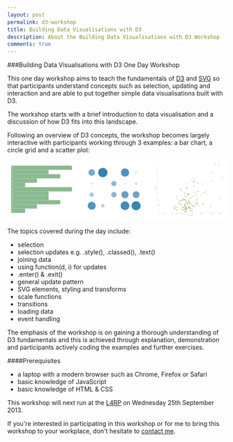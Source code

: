 ```yaml
---
layout: post
permalink: d3-workshop
title: Building Data Visualisations with D3
description: About the Building Data Visualisations with D3 Workshop
comments: true
---
```

###Building Data Visualisations with D3 One Day Workshop

This one day workshop aims to teach the fundamentals of [D3][d3] and [SVG][svg] so that participants understand concepts such as selection, updating and interaction and are able to put together simple data visualisations built with D3.

The workshop starts with a brief introduction to data visualisation and a discussion of how D3 fits into this landscape.

Following an overview of D3 concepts, the workshop becomes largely interactive with participants working through 3 examples: a bar chart, a circle grid and a scatter plot:

![Examples](/img/d3-workshop/examples.png)

The topics covered during the day include:

- selection
- selection updates e.g. .style(), .classed(), .text()
- joining data
- using function(d, i) for updates
- .enter() & .exit()
- general update pattern
- SVG elements, styling and transforms
- scale functions
- transitions
- loading data
- event handling

The emphasis of the workshop is on gaining a thorough understanding of D3 fundamentals and this is achieved through explanation, demonstration and participants actively coding the examples and further exercises.

####Prerequisites

- a laptop with a modern browser such as Chrome, Firefox or Safari
- basic knowledge of JavaScript
- basic knowledge of HTML & CSS


This workshop will next run at the [L4RP][nextworkshop] on Wednesday 25th September 2013.

If you're interested in participating in this workshop or for me to bring this workshop to your workplace, don't hesitate to [contact me][contact].

[d3]: http://d3js.org
[contact]: /contact
[svg]: https://developer.mozilla.org/en-US/docs/Web/SVG
[l4rp]: http://l4rp.com
[nextworkshop]: http://l4rp.com/d3/
